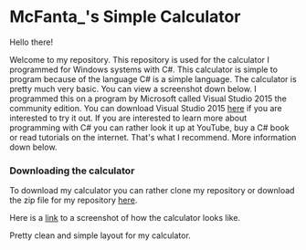 # McFanta_'s Simple Calculator

Hello there!

Welcome to my repository. This repository is used for the calculator I programmed for Windows systems with C#. This calculator is simple to program because of the language C# is a simple language. The calculator is pretty much very basic. You can view a screenshot down below. I programmed this on a program by Microsoft called Visual Studio 2015 the community edition. You can download Visual Studio 2015 <a href="https://go.microsoft.com/fwlink/?LinkId=691978&clcid=0x409">here</a> if you are interested to try it out. If you are interested to learn more about programming with C# you can rather look it up at YouTube, buy a C# book or read tutorials on the internet. That's what I recommend. More information down below. 

<h3>Downloading the calculator</h3>

To download my calculator you can rather clone my repository or download the zip file for my repository <a href="https://github.com/McFanta/Simple-Calculator/archive/master.zip">here</a>. 

Here is a <a href="http://imgur.com/LE5R303">link</a> to a screenshot of how the calculator looks like.

Pretty clean and simple layout for my calculator.


